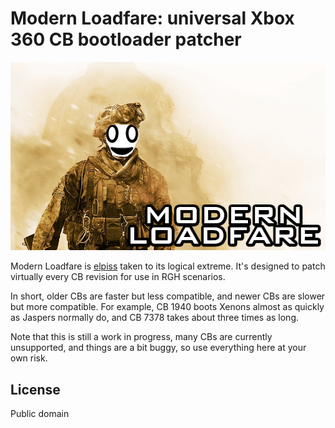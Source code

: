 # Modern Loadfare: universal Xbox 360 CB bootloader patcher

![](loadfare.png)

Modern Loadfare is [elpiss](https://github.com/wurthless-elektroniks/elpiss) taken to its logical extreme. It's
designed to patch virtually every CB revision for use in RGH scenarios.

In short, older CBs are faster but less compatible, and newer CBs are slower but more compatible.
For example, CB 1940 boots Xenons almost as quickly as Jaspers normally do, and CB 7378 takes about three times as long.

Note that this is still a work in progress, many CBs are currently unsupported, and things are a bit buggy, so use everything
here at your own risk.

## License

Public domain
